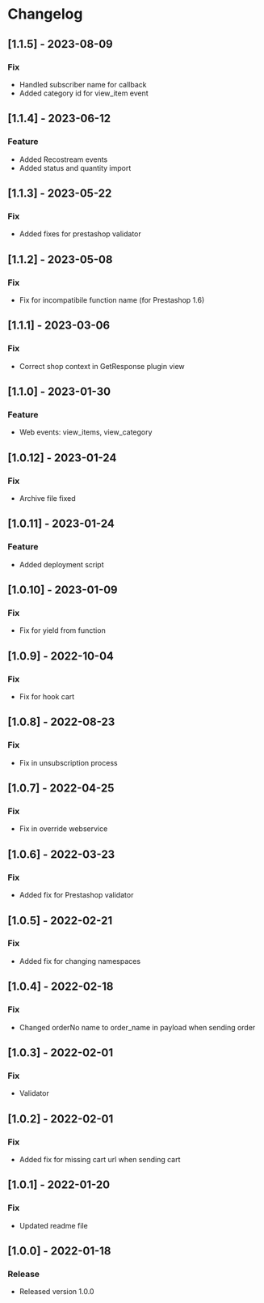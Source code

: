 # Changelog

## [1.1.5] - 2023-08-09
### Fix
- Handled subscriber name for callback 
- Added category id for view_item event

## [1.1.4] - 2023-06-12
### Feature
- Added Recostream events
- Added status and quantity import

## [1.1.3] - 2023-05-22
### Fix
- Added fixes for prestashop validator

## [1.1.2] - 2023-05-08
### Fix
- Fix for incompatibile function name (for Prestashop 1.6)

## [1.1.1] - 2023-03-06
### Fix
- Correct shop context in GetResponse plugin view

## [1.1.0] - 2023-01-30
### Feature
- Web events: view_items, view_category

## [1.0.12] - 2023-01-24
### Fix
- Archive file fixed

## [1.0.11] - 2023-01-24
### Feature
- Added deployment script

## [1.0.10] - 2023-01-09
### Fix
- Fix for yield from function

## [1.0.9] - 2022-10-04
### Fix
- Fix for hook cart
 
## [1.0.8] - 2022-08-23
### Fix
- Fix in unsubscription process

## [1.0.7] - 2022-04-25
### Fix
- Fix in override webservice

## [1.0.6] - 2022-03-23
### Fix
- Added fix for Prestashop validator

## [1.0.5] - 2022-02-21
### Fix
- Added fix for changing namespaces

## [1.0.4] - 2022-02-18
### Fix
- Changed orderNo name to order_name in payload when sending order

## [1.0.3] - 2022-02-01
### Fix
- Validator

## [1.0.2] - 2022-02-01
### Fix
- Added fix for missing cart url when sending cart

## [1.0.1] - 2022-01-20
### Fix
- Updated readme file

## [1.0.0] - 2022-01-18
### Release
- Released version 1.0.0